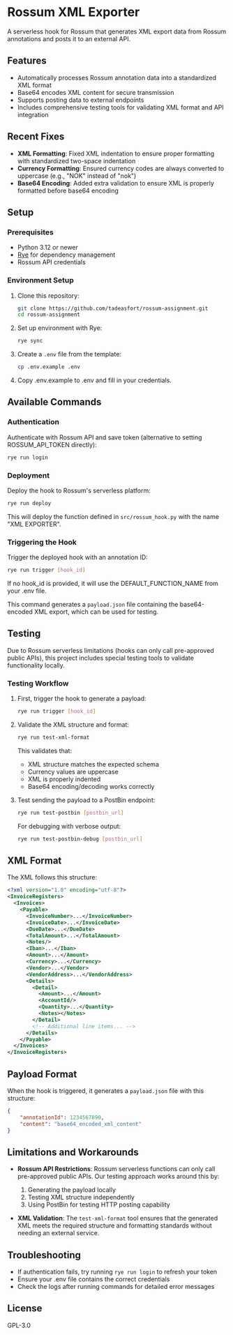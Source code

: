 # Rossum XML Exporter

A serverless hook for Rossum that generates XML export data from Rossum annotations and posts it to an external API.

## Features

- Automatically processes Rossum annotation data into a standardized XML format
- Base64 encodes XML content for secure transmission
- Supports posting data to external endpoints
- Includes comprehensive testing tools for validating XML format and API integration

## Recent Fixes

- **XML Formatting**: Fixed XML indentation to ensure proper formatting with standardized two-space indentation
- **Currency Formatting**: Ensured currency codes are always converted to uppercase (e.g., "NOK" instead of "nok")
- **Base64 Encoding**: Added extra validation to ensure XML is properly formatted before base64 encoding

## Setup

### Prerequisites

- Python 3.12 or newer
- [Rye](https://rye.astral.sh/) for dependency management
- Rossum API credentials

### Environment Setup

1. Clone this repository:
   ```bash
   git clone https://github.com/tadeasfort/rossum-assignment.git
   cd rossum-assignment
   ```

2. Set up environment with Rye:
   ```bash
   rye sync
   ```

3. Create a `.env` file from the template:
   ```bash
   cp .env.example .env
   ```

4. Copy .env.example to .env and fill in your credentials.

## Available Commands

### Authentication

Authenticate with Rossum API and save token (alternative to setting ROSSUM_API_TOKEN directly):

```bash
rye run login
```

### Deployment

Deploy the hook to Rossum's serverless platform:

```bash
rye run deploy
```

This will deploy the function defined in `src/rossum_hook.py` with the name "XML EXPORTER".

### Triggering the Hook

Trigger the deployed hook with an annotation ID:

```bash
rye run trigger [hook_id]
```

If no hook_id is provided, it will use the DEFAULT_FUNCTION_NAME from your .env file.

This command generates a `payload.json` file containing the base64-encoded XML export, which can be used for testing.

## Testing

Due to Rossum serverless limitations (hooks can only call pre-approved public APIs), this project includes special testing tools to validate functionality locally.

### Testing Workflow

1. First, trigger the hook to generate a payload:
   ```bash
   rye run trigger [hook_id]
   ```

2. Validate the XML structure and format:
   ```bash
   rye run test-xml-format
   ```
   This validates that:
   - XML structure matches the expected schema
   - Currency values are uppercase
   - XML is properly indented
   - Base64 encoding/decoding works correctly

3. Test sending the payload to a PostBin endpoint:
   ```bash
   rye run test-postbin [postbin_url]
   ```
   
   For debugging with verbose output:
   ```bash
   rye run test-postbin-debug [postbin_url]
   ```

## XML Format

The XML follows this structure:

```xml
<?xml version="1.0" encoding="utf-8"?>
<InvoiceRegisters>
  <Invoices>
    <Payable>
      <InvoiceNumber>...</InvoiceNumber>
      <InvoiceDate>...</InvoiceDate>
      <DueDate>...</DueDate>
      <TotalAmount>...</TotalAmount>
      <Notes/>
      <Iban>...</Iban>
      <Amount>...</Amount>
      <Currency>...</Currency>
      <Vendor>...</Vendor>
      <VendorAddress>...</VendorAddress>
      <Details>
        <Detail>
          <Amount>...</Amount>
          <AccountId/>
          <Quantity>...</Quantity>
          <Notes></Notes>
        </Detail>
        <!-- Additional line items... -->
      </Details>
    </Payable>
  </Invoices>
</InvoiceRegisters>
```

## Payload Format

When the hook is triggered, it generates a `payload.json` file with this structure:

```json
{
    "annotationId": 1234567890,
    "content": "base64_encoded_xml_content"
}
```

## Limitations and Workarounds

- **Rossum API Restrictions**: Rossum serverless functions can only call pre-approved public APIs. Our testing approach works around this by:
  1. Generating the payload locally
  2. Testing XML structure independently
  3. Using PostBin for testing HTTP posting capability

- **XML Validation**: The `test-xml-format` tool ensures that the generated XML meets the required structure and formatting standards without needing an external service.

## Troubleshooting

- If authentication fails, try running `rye run login` to refresh your token
- Ensure your .env file contains the correct credentials
- Check the logs after running commands for detailed error messages

## License

GPL-3.0
